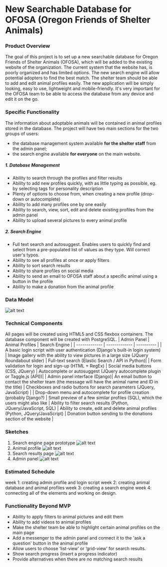 # New Searchable Database for OFOSA (Oregon Friends of Shelter Animals)
### Product Overview
 The goal of this project is to set up a new searchable database for Oregon Friends of Shelter Animals (OFOSA), which will be added to the existing website of the organization. The current system that the website has, is poorly organized and has limited options. The new search engine will allow potential adopters to find the best match. The shelter team should be able to add and edit animal profiles easily. The new application will be simply looking, easy to use, lightweight and mobile-friendly. It's very important for the OFOSA team to be able to access the database from any device and edit it on the go. 
 ### Specific Functionality
The information about adoptable animals will be contained in animal profiles stored in the database. The project will have two main sections for the two groups of users: 
   - the database management system available **for the shelter staff** from the admin panel;
   - the search engine available **for everyone** on the main website.
 ##### 1. Database Management
- Ability to search through the profiles and filter results
- Ability to add new profiles quickly, with as little typing as possible, eg. by selecting tags for personality description
- Plenty of options to choose from, when creating a new profile (drop-down or autocomplete)
- Ability to add many profiles one by one easily
- Ability to search, view, sort, edit and delete existing profiles from the admin panel
- Ability to upload several pictures to every animal profile
##### 2. Search Engine
- Full text search and autosuggest. Enables users to quickly find and select from a pre-populated list of values as they type. Will correct user's typos.
- Ability to see all profiles at once or apply filters
- Ability to sort search results
- Ability to share profiles on social media
- Ability to send an email to OFOSA staff about a specific animal using a button in the profile
- Ability to make a donation from the animal profile

 ### Data Model
![alt text](https://github.com/jastr945/jastr945.github.io/blob/master/data_model_diagram.jpg?raw=true "Data model diagram")
 ### Technical Components
All pages will be created using HTML5 and CSS flexbox containers. The database component will be created with PostgreSQL.
| Admin Panel | Animal Profiles | Search Engine |
| ------------- | ------------- | ---------- |
| A basic login script with user authentication (Django's built-in login system) | Image gallery with the ability to view pictures in a large size (JQuery Roundabout slider) | Full-text search (Elastic Search / API in Python)|
| Form validation for login and sign-up (HTML + RegEx) | Social media buttons (CSS, JQuery) | Autocomplete or autosuggest (JQuery autocomplete plugin or Taggle.js (API))|
|  Admin panel interface (Django)| An email button to contact the shelter team (the message will have the animal name and ID in the title) | Checkboxes and radio buttons for search parameters (JQuery, JavaScript) |
| Drop-down menu and autocomplete for profile creation (probably Django?) | Small preview of a few similar profiles (SQL), which the users might also like | Ability to filter search results (Python, JQuery/JavaScript, SQL)
| Ability to create, edit and delete animal profiles (Python, JQuery/JavaScript) | Donation button sending to the donations section of the website |
### Sketches
1. Search engine page prototype
![alt text](https://github.com/jastr945/jastr945.github.io/blob/master/search_engine_page2.png?raw=true "Search engine page")
2. Animal profile
![alt text](https://github.com/jastr945/jastr945.github.io/blob/master/animal_profile.png?raw=true "Animal profile")
3. Search results page
![alt text](https://github.com/jastr945/jastr945.github.io/blob/master/search_results_page.png?raw=true "Search results")
4. Admin panel
![alt text](https://github.com/jastr945/jastr945.github.io/blob/master/admin_panel.png?raw=true "Admin panel")
 ### Estimated Schedule
week 1: creating admin profile and login script
week 2: creating animal database and animal profiles
week 3: creating a search engine
week 4: connecting all of the elements and working on design.
 ### Functionality Beyond MVP
- Ability to apply filters to animal pictures and edit them
- Ability to add videos to animal profiles
- Make the shelter team be able to highlight certain animal profiles on the main page
- Add a messenger to the admin panel and connect it to the 'ask a question' button in the animal profile
- Allow users to choose ‘list-view’ or ‘grid-view’ for search results.
- Show search progress (insert a progress indicator)
- Provide alternatives when there are no matching search results 
